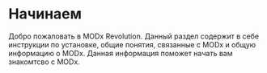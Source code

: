# Начинаем

Добро пожаловать в MODx Revolution. Данный раздел содержит в себе инструкции по установке, общие понятия, связанные с MODx и общую информацию о MODx. Данная информация поможет начать вам знакомтсво с MODx.
